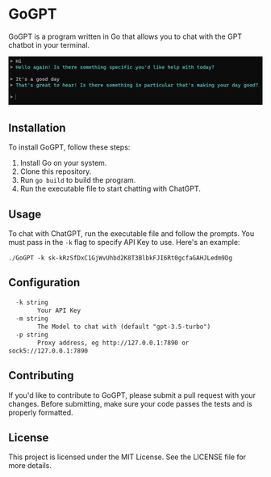 # GoGPT

GoGPT is a program written in Go that allows you to chat with the GPT chatbot in your terminal.

![GoGPT](screenshot.png)

## Installation

To install GoGPT, follow these steps:
1. Install Go on your system.
2. Clone this repository.
3. Run `go build` to build the program.
4. Run the executable file to start chatting with ChatGPT.

## Usage

To chat with ChatGPT, run the executable file and follow the prompts. You must pass in the `-k` flag to specify API Key to use. Here's an example:
```
./GoGPT -k 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
```

## Configuration

```
  -k string
        Your API Key
  -m string
        The Model to chat with (default "gpt-3.5-turbo")
  -p string
        Proxy address, eg http://127.0.0.1:7890 or sock5://127.0.0.1:7890
```

## Contributing

If you'd like to contribute to GoGPT, please submit a pull request with your changes. Before submitting, make sure your code passes the tests and is properly formatted.

## License

This project is licensed under the MIT License. See the LICENSE file for more details.
